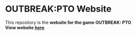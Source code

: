 # OUTBREAK:PTO Website

This repository is the <b>website<b> for the game OUTBREAK: PTO <br>
View website [here](https://viv-hegde.github.io/OutbreakPTO-Website/index.html)

